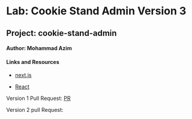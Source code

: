 # Lab: Cookie Stand Admin Version 3

## Project: cookie-stand-admin

#### Author: Mohammad Azim

#### Links and Resources

- [next.js](https://nextjs.org/)

- [React](https://reactjs.org/)


Version 1 Pull Request: [PR](https://github.com/Mohammad99Azim/cookie-stand-admin/pull/1)

Version 2 pull Request: